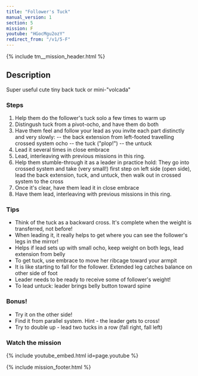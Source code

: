 ```yaml
---
title: "Follower's Tuck"
manual_version: 1
section: 5
mission: F
youtube: "HGocMgu2ozY"
redirect_from: "/v1/5-F"
---
```


{% include tm__mission_header.html %}

## Description

Super useful cute tiny back tuck or mini-"volcada"

### Steps

1. Help them do the follower's tuck solo a few times to warm up
2. Distingush tuck from a pivot-ocho, and have them do both
3. Have them feel and follow your lead as you invite each part distinctly and very slowly: 
-- the back extension from left-footed travelling crossed system ocho 
-- the tuck ("plop!") 
-- the untuck
4. Lead it several times in close embrace
5. Lead, interleaving with previous missions in this ring. 
6. Help them stumble-through it as a leader in practice hold: They go into crossed system and take (very small!) first step on left side (open side), lead the back extension, tuck, and untuck, then walk out in crossed system to the cross
7. Once it's clear, have them lead it in close embrace
8. Have them lead, interleaving with previous missions in this ring. 

### Tips

* Think of the tuck as a backward cross. It's complete when the weight is transferred, not before! 
* When leading it, it really helps to get where you can see the follower's legs in the mirror! 
* Helps if lead sets up with small ocho, keep weight on both legs, lead extension from belly
* To get tuck, use embrace to move her ribcage toward your armpit 
* It is like starting to fall for the follower. Extended leg catches balance on other side of foot
* Leader needs to be ready to receive some of follower's weight! 
* To lead untuck: leader brings belly button toward spine

### Bonus!

* Try it on the other side!
* Find it from parallel system. Hint - the leader gets to cross!
* Try to double up - lead two tucks in a row (fall right, fall left) 

### Watch the mission

{% include youtube_embed.html id=page.youtube %}

{% include mission_footer.html %}
